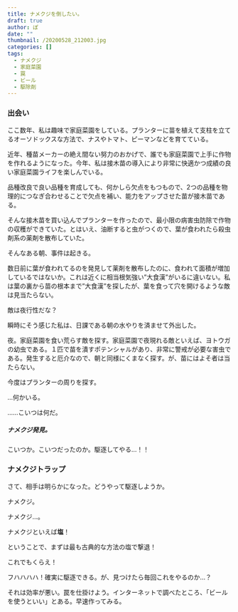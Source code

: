 ```yaml
---
title: ナメクジを倒したい。
draft: true
author: ぽ
date: ""
thumbnail: /20200528_212003.jpg
categories: []
tags:
  - ナメクジ
  - 家庭菜園
  - 罠
  - ビール
  - 駆除剤
---
```

### 出会い

ここ数年、私は趣味で家庭菜園をしている。プランターに苗を植えて支柱を立てるオーソドックスな方法で、ナスやトマト、ピーマンなどを育てている。

近年、種苗メーカーの絶え間ない努力のおかげで、誰でも家庭菜園で上手に作物を作れるようになった。今年、私は接木苗の導入により非常に快適かつ成績の良い家庭菜園ライフを楽しんでいる。

品種改良で良い品種を育成しても、何かしら欠点をもつもので、2つの品種を物理的につなぎ合わせることで欠点を補い、能力をアップさせた苗が接木苗である。

そんな接木苗を買い込んでプランターを作ったので、最小限の病害虫防除で作物の収穫ができていた。とはいえ、油断すると虫がつくので、葉が食われたら殺虫剤系の薬剤を散布していた。

そんなある朝、事件は起きる。

数日前に葉が食われてるのを発見して薬剤を散布したのに、食われて面積が増加しているではないか。これは近くに相当根気強い”大食漢”がいるに違いない。私は葉の裏から苗の根本まで”大食漢”を探したが、葉を食って穴を開けるような敵は見当たらない。

敵は夜行性だな？

瞬時にそう感じた私は、日課である朝の水やりを済ませて外出した。

夜。家庭菜園を食い荒らす敵を探す。家庭菜園で夜現れる敵といえば、ヨトウガの幼虫である。１匹で苗を潰すポテンシャルがあり、非常に警戒が必要な害虫である。発生すると厄介なので、朝と同様にくまなく探す。が、苗にはよそ者は当たらない。

今度はプランターの周りを探す。

…何かいる。

……こいつは何だ。

##### ナメクジ発見。

こいつか。こいつだったのか。駆逐してやる…！！

### ナメクジトラップ

さて、相手は明らかになった。どうやって駆逐しようか。

ナメクジ。

ナメクジ…。

ナメクジといえば**塩**！

ということで、まずは最も古典的な方法の塩で撃退！

これでもくらえ！

フハハハハ！確実に駆逐できる。が、見つけたら毎回これをやるのか…？

それは効率が悪い。罠を仕掛けよう。インターネットで調べたところ、「ビールを使うといい」とある。早速作ってみる。
